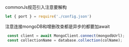 commonJs规范引入注意要解构
```js
let { port } = require('./config.json')

```

注意连接mongoDB和增删改查都是异步的都要加await
```js
 const client = await MongoClient.connect(mongodbUrl);
 const collectionName = database.collection(colName);
```